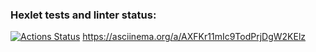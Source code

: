 ### Hexlet tests and linter status:
[![Actions Status](https://github.com/gevorkclockwork/java-project-61/actions/workflows/hexlet-check.yml/badge.svg)](https://github.com/gevorkclockwork/java-project-61/actions)
https://asciinema.org/a/AXFKr11mIc9TodPrjDgW2KElz
